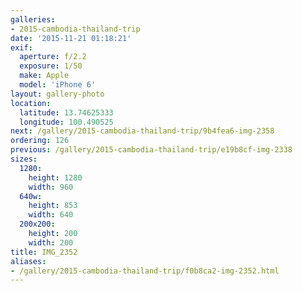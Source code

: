 ```yaml
---
galleries:
- 2015-cambodia-thailand-trip
date: '2015-11-21 01:18:21'
exif:
  aperture: f/2.2
  exposure: 1/50
  make: Apple
  model: 'iPhone 6'
layout: gallery-photo
location:
  latitude: 13.74625333
  longitude: 100.490525
next: /gallery/2015-cambodia-thailand-trip/9b4fea6-img-2358
ordering: 126
previous: /gallery/2015-cambodia-thailand-trip/e19b8cf-img-2338
sizes:
  1280:
    height: 1280
    width: 960
  640w:
    height: 853
    width: 640
  200x200:
    height: 200
    width: 200
title: IMG_2352
aliases:
- /gallery/2015-cambodia-thailand-trip/f0b8ca2-img-2352.html
---
```

